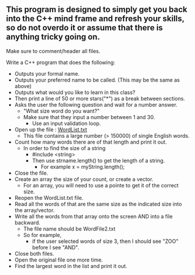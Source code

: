 ## This program is designed to simply get you back into the C++ mind frame and refresh your skills, so do not overdo it or assume that there is anything tricky going on.

Make sure to comment/header all files.

Write a C++ program that does the following:

- Outputs your formal name.
- Outputs your preferred name to be called.  (This may be the same as above)
- Outputs what would you like to learn in this class?
- Then print a line of 50 or more stars("*") as a break between sections. 
- Asks the user the following question and wait for a number answer.
  - "What size word do you want?"
  - Make sure that they input a number between 1 and 30.
    - Use an input validation loop.
- Open up the file : [WordList.txt](https://github.com/spizzkid/cplusplusPractice/blob/master/cs%20132/problems/WordList.txt)
  - This file contains a large number (> 150000) of single English words.
- Count how many words there are of that length and print it out.
  - In order to find the size of a string
    - #include \<string>
    - Then use strname.length() to get the length of a string.
      - For example x = myString.length();
- Close the file.
- Create an array the size of your count, or create a vector.
  - For an array, you will need to use a pointe to get it of the correct size.
- Reopen the WordList.txt file.
- Read all the words of that are the same size as the indicated size into the array/vector.
- Write all the words from that array onto the screen AND into a file backward.  
  - The file name should be WordFile2.txt 
  - So for example,
    - if the user selected words of size 3, then I  should see "ZOO" before I see "AND".
- Close both files.
- Open the original file one more time.
- Find the largest word in the list and print it out.
 
